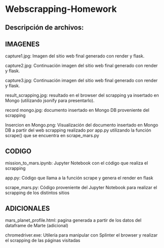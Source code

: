 # Webscrapping-Homework

## Descripción de archivos:

## IMAGENES
capture1.jpg: Imagen del sitio web final generado con render y flask.

capture2.jpg: Continuación imagen del sitio web final generado con render y flask.

capture3.jpg: Continuación imagen del sitio web final generado con render y flask.

result_scrapping.jpg: resultado en el browser del scrapping ya insertado en Mongo (utilizando jsonify para presentarlo).

record mongo.jpg: documento insertado en Mongo DB proveniente del scrapping

Insercion en Mongo.png: Visualización del documento insertado en Mongo DB a partir del web scrapping realizado 
                        por app.py utilizando la función scrape() que se encuentra en scrape_mars.py

## CODIGO
mission_to_mars.ipynb:  Jupyter Notebook con el código que realiza el scrapping

app.py:                 Código que llama a la función scrape y genera el render en flask

scrape_mars.py:         Código proveniente del Jupyter Notebook para realizar el scrapping de los distintos sitios


## ADICIONALES
mars_planet_profile.html: pagina generada a partir de los datos del dataframe de Marte (adicional)

chromedriver.exe: Utilería para manipular con Splinter el browser y realizar el scrapping de las páginas visitadas
